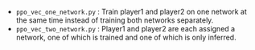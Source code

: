 * `ppo_vec_one_network.py` : Train player1 and player2 on one network at the same time instead of training both networks separately.
* `ppo_vec_two_network.py` : Player1 and player2 are each assigned a network, one of which is trained and one of which is only inferred.
